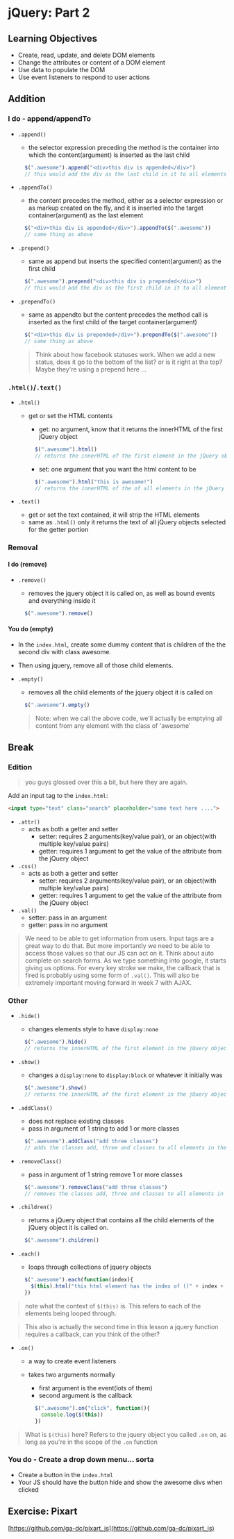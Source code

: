 # jQuery: Part 2

## Learning Objectives

- Create, read, update, and delete DOM elements
- Change the attributes or content of a DOM element
- Use data to populate the DOM
- Use event listeners to respond to user actions


## Addition
### I do - append/appendTo
- `.append()`
  - the selector expression preceding the method is the container into which the content(argument) is inserted as the last child

  ```javascript
    $(".awesome").append("<div>this div is appended</div>")
    // this would add the div as the last child in it to all elements with class awesome
  ```

- `.appendTo()`
  - the content precedes the method, either as a selector expression or as markup created on the fly, and it is inserted into the target container(argument) as the last element

  ```javascript
    $("<div>this div is appended</div>").appendTo($(".awesome"))
    // same thing as above
  ```

- `.prepend()`
  - same as append but inserts the specified content(argument) as the first child

  ```javascript
    $(".awesome").prepend("<div>this div is prepended</div>")
    // this would add the div as the first child in it to all elements with class awesome
  ```

- `.prependTo()`
  - same as appendto but the content precedes the method call is inserted as the first child of the target container(argument)

  ```javascript
    $("<div>this div is prepended</div>").prependTo($(".awesome"))
    // same thing as above
  ```

  > Think about how facebook statuses work. When we add a new status, does it go to the bottom of the list? or is it right at the top? Maybe they're using a prepend here ...

### `.html()`/`.text()`
- `.html()`
  - get or set the HTML contents
    - get: no argument, know that it returns the innerHTML of the first jQuery object

    ```javascript
      $(".awesome").html()
      // returns the innerHTML of the first element in the jQuery object
    ```

    - set: one argument that you want the html content to be

    ```javascript
      $(".awesome").html("this is awesome!")
      // returns the innerHTML of the of all elements in the jQuery object to be "this is awesome!"
    ```

- `.text()`
  - get or set the text contained, it will strip the HTML elements
  - same as `.html()` only it returns the text of all jQuery objects selected for the getter portion

### Removal
#### I do (remove)
- `.remove()`
  - removes the jquery object it is called on, as well as bound events and everything inside it

  ```javascript
    $(".awesome").remove()
  ```

#### You do (empty)
- In the `index.html`, create some dummy content that is children of the the second div with class awesome.
- Then using jquery, remove all of those child elements.

- `.empty()`
  - removes all the child elements of the jquery object it is called on

  ```javascript
    $(".awesome").empty()
  ```

  > Note: when we call the above code, we'll actually be emptying all content from any element with the class of 'awesome'

## Break

### Edition
> you guys glossed over this a bit, but here they are again.

Add an input tag to the `index.html`:

```html
<input type="text" class="search" placeholder="some text here ....">
```

- `.attr()`
  - acts as both a getter and setter
    - setter: requires 2 arguments(key/value pair), or an object(with multiple key/value pairs)
    - getter: requires 1 argument to get the value of the attribute from the jQuery object
- `.css()`
  - acts as both a getter and setter
    - setter: requires 2 arguments(key/value pair), or an object(with multiple key/value pairs)
    - getter: requires 1 argument to get the value of the attribute from the jQuery object
- `.val()`
  - setter: pass in an argument
  - getter: pass in no argument

> We need to be able to get information from users. Input tags are a great way to do that. But more importantly we need to be able to access those values so that our JS can act on it. Think about auto complete on search forms. As we type something into google, it starts giving us options. For every key stroke we make, the callback that is fired is probably using some form of `.val()`. This will also be extremely important moving forward in week 7 with AJAX.

### Other
- `.hide()`
  - changes elements style to have `display:none`

  ```javascript
    $(".awesome").hide()
    // returns the innerHTML of the first element in the jQuery object
  ```

- `.show()`
  - changes a `display:none` to `display:block` or whatever it initially was

  ```javascript
    $(".awesome").show()
    // returns the innerHTML of the first element in the jQuery object
  ```

- `.addClass()`
  - does not replace existing classes
  - pass in argument of 1 string to add 1 or more classes

  ```javascript
    $(".awesome").addClass("add three classes")
    // adds the classes add, three and classes to all elements in the jQuery object returned
  ```

- `.removeClass()`
  - pass in argument of 1 string remove 1 or more classes

  ```javascript
    $(".awesome").removeClass("add three classes")
    // removes the classes add, three and classes to all elements in the jQuery object selected
  ```

- `.children()`
  - returns a jQuery object that contains all the child elements of the jQuery object it is called on.

  ```javascript
    $(".awesome").children()
  ```


- `.each()`
  - loops through collections of jquery objects

  ```javascript
    $(".awesome").each(function(index){
      $(this).html("this html element has the index of ()" + index + ") in the each function")
    })
  ```

> note what the context of `$(this)` is. This refers to each of the elements being looped through.

> This also is actually the second time in this lesson a jquery function requires a callback, can you think of the other?


- `.on()`
  - a way to create event listeners
  - takes two arguments normally
    - first argument is the event(lots of them)
    - second argument is the callback

    ```javascript
      $(".awesome").on("click", function(){
        console.log($(this))
      })
    ```

> What is `$(this)` here? Refers to the jquery object you called `.on` on, as long as you're in the scope of the `.on` function

### You do - Create a drop down menu... sorta
- Create a button in the `index.html`
- Your JS should have the button hide and show the awesome divs when clicked


## Exercise: Pixart

[https://github.com/ga-dc/pixart_js](https://github.com/ga-dc/pixart_js)
